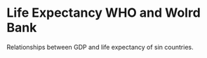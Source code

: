 # Life Expectancy WHO and Wolrd Bank
 Relationships between GDP and life expectancy of sin countries.
